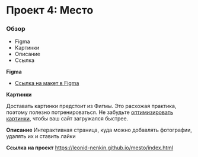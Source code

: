# Проект 4: Место

### Обзор

* Figma
* Картинки
* Описание
* Ссылка

**Figma**

* [Ссылка на макет в Figma](https://www.figma.com/file/StZjf8HnoeLdiXS7dYrLAh/JavaScript.-Sprint-4)

**Картинки**

Доставать картинки предстоит из Фигмы. Это расхожая практика, поэтому полезно потренироваться.
Не забудьте [оптимизировать картинки](https://tinypng.com/), чтобы ваш сайт загружался быстрее.

**Описание**
Интерактивная страница, куда можно добавлять фотографии, удалять их и ставить лайки

**Ссылка на проект**
https://leonid-nenkin.github.io/mesto/index.html
